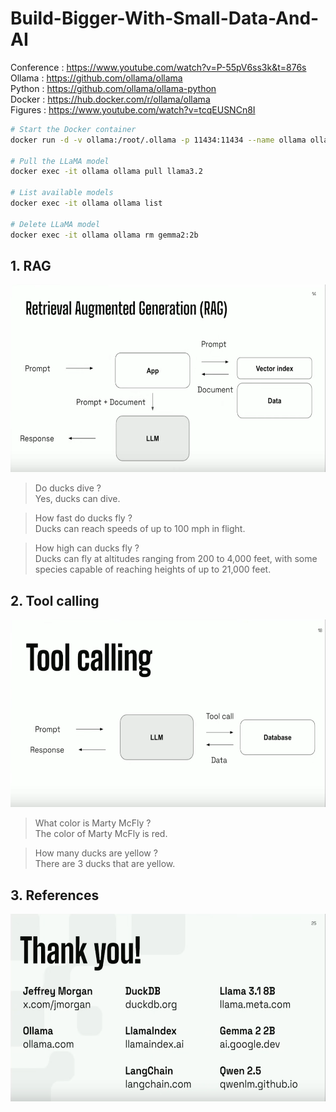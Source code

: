 # Build-Bigger-With-Small-Data-And-AI

Conference : https://www.youtube.com/watch?v=P-55pV6ss3k&t=876s     
Ollama : https://github.com/ollama/ollama       
Python : https://github.com/ollama/ollama-python        
Docker : https://hub.docker.com/r/ollama/ollama     
Figures : https://www.youtube.com/watch?v=tcqEUSNCn8I

```bash
# Start the Docker container
docker run -d -v ollama:/root/.ollama -p 11434:11434 --name ollama ollama/ollama

# Pull the LLaMA model
docker exec -it ollama ollama pull llama3.2

# List available models
docker exec -it ollama ollama list

# Delete LLaMA model
docker exec -it ollama ollama rm gemma2:2b 
```

## 1. RAG
<p align="center">
    <img src="figures/rag.png" alt="drawing" width="600" height="300"/>
</p>

> Do ducks dive ?  
Yes, ducks can dive. 

> How fast do ducks fly ?  
Ducks can reach speeds of up to 100 mph in flight.

> How high can ducks fly ?  
Ducks can fly at altitudes ranging from 200 to 4,000 feet, with some species capable of reaching heights of up to 21,000 feet.

## 2. Tool calling
<p align="center">
    <img src="figures/tool-calling.png" alt="drawing" width="600" height="300"/>
</p>

> What color is Marty McFly ?    
The color of Marty McFly is red.  

> How many ducks are yellow ?  
There are 3 ducks that are yellow.

## 3. References
<p align="center">
    <img src="figures/references.png" alt="drawing" width="600" height="300"/>
</p>
